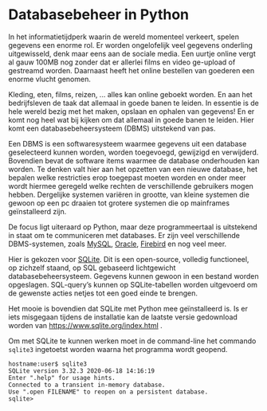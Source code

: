 # Databasebeheer in Python

In het informatietijdperk waarin de wereld momenteel verkeert, spelen gegevens een enorme rol. Er worden ongelofelijk veel gegevens onderling uitgewisseld, denk maar eens aan de sociale media. Een uurtje online vergt al gauw 100MB nog zonder dat er allerlei films en video ge-upload of gestreamd worden. Daarnaast heeft het  online bestellen van goederen een enorme vlucht genomen. 

Kleding, eten, films, reizen, ... alles kan online geboekt worden. En aan het bedrijfsleven de taak dat allemaal in goede banen te leiden. In essentie is de hele wereld bezig met het maken, opslaan en ophalen van gegevens!  En er komt nog heel wat bij kijken om dat allemaal in goede banen te leiden. Hier komt een databasebeheersysteem (DBMS) uitstekend van pas.

Een DBMS is een softwaresysteem waarmee gegevens uit een database geselecteerd kunnen worden, worden toegevoegd, gewijzigd en verwijderd. Bovendien bevat de software items waarmee de database onderhouden kan worden. Te denken valt hier aan het opzetten van een nieuwe database, het bepalen welke restricties erop toegepast moeten worden en onder meer wordt hiermee geregeld welke rechten de verschillende gebruikers mogen hebben. Dergelijke  systemen variëren in grootte, van kleine systemen die gewoon op een pc draaien tot grotere systemen die op mainframes geïnstalleerd zijn.

De focus ligt uiteraard op Python, maar deze programmeertaal is uitstekend in staat  om te communiceren met databases. Er zijn veel verschillende DBMS-systemen, zoals [MySQL](https://www.mysql.com/), [Oracle](https://www.oracle.com/database/), [Firebird](http://firebirdsql.org/) en nog veel meer.

Hier is gekozen voor [SQLite](https://sqlite.org/index.html). Dit is een open-source, volledig functioneel, op zichzelf staand, op SQL gebaseerd lichtgewicht databasebeheersysteem. Gegevens kunnen gewoon in een bestand worden opgeslagen. SQL-query’s kunnen op SQLite-tabellen worden uitgevoerd om de gewenste acties netjes tot een goed einde te brengen.

Het mooie is bovendien dat SQLite met Python mee geïnstalleerd is. Is er iets misgegaan tijdens de installatie kan de laatste versie gedownload worden van https://www.sqlite.org/index.html .

Om met SQLite te kunnen werken moet in de command-line het commando `sqlite3` ingetoetst worden waarna het programma wordt geopend.

```console
hostname:user$ sqlite3
SQLite version 3.32.3 2020-06-18 14:16:19
Enter ".help" for usage hints.
Connected to a transient in-memory database.
Use ".open FILENAME" to reopen on a persistent database.
sqlite> 
```